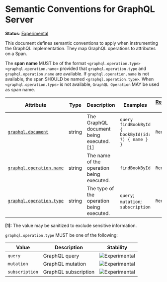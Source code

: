 <!--- Hugo front matter used to generate the website version of this page:
linkTitle: GraphQL Server
--->

# Semantic Conventions for GraphQL Server

**Status**: [Experimental][DocumentStatus]

This document defines semantic conventions to apply when instrumenting the GraphQL implementation. They map GraphQL
operations to attributes on a Span.

The **span name** MUST be of the format `<graphql.operation.type> <graphql.operation.name>` provided that
`graphql.operation.type` and `graphql.operation.name` are available. If `graphql.operation.name` is not available, the
span SHOULD be named `<graphql.operation.type>`. When `<graphql.operation.type>` is not available, `GraphQL Operation`
MAY be used as span name.

<!-- semconv graphql(full) -->
| Attribute  | Type | Description  | Examples  | [Requirement Level](https://opentelemetry.io/docs/specs/semconv/general/attribute-requirement-level/) | Stability |
|---|---|---|---|---|---|
| [`graphql.document`](../attributes-registry/graphql.md) | string | The GraphQL document being executed. [1] | `query findBookById { bookById(id: ?) { name } }` | `Recommended` | ![Experimental](https://img.shields.io/badge/-experimental-blue) |
| [`graphql.operation.name`](../attributes-registry/graphql.md) | string | The name of the operation being executed. | `findBookById` | `Recommended` | ![Experimental](https://img.shields.io/badge/-experimental-blue) |
| [`graphql.operation.type`](../attributes-registry/graphql.md) | string | The type of the operation being executed. | `query`; `mutation`; `subscription` | `Recommended` | ![Experimental](https://img.shields.io/badge/-experimental-blue) |

**[1]:** The value may be sanitized to exclude sensitive information.

`graphql.operation.type` MUST be one of the following:

| Value  | Description | Stability |
|---|---|---|
| `query` | GraphQL query | ![Experimental](https://img.shields.io/badge/-experimental-blue) |
| `mutation` | GraphQL mutation | ![Experimental](https://img.shields.io/badge/-experimental-blue) |
| `subscription` | GraphQL subscription | ![Experimental](https://img.shields.io/badge/-experimental-blue) |
<!-- endsemconv -->

[DocumentStatus]: https://github.com/open-telemetry/opentelemetry-specification/tree/v1.31.0/specification/document-status.md
